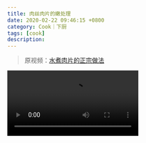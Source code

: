 ```yaml
---
title: 肉丝肉片的嫩处理
date: 2020-02-22 09:46:15 +0800
category: Cook｜下厨
tags: [cook]
description: 
---
```


> 原视频：[水煮肉片的正宗做法](https://b23.tv/av28578661)

<p>
<video data-v-41b14064="" controls="controls" webkit-playsinline="true" playsinline="playsinline" src="https://chenxie-fun.oss-cn-shenzhen.aliyuncs.com/cook/useful_tips/meet%20process.mov" preload="preload" id="video" class="video"></video>
</p>
